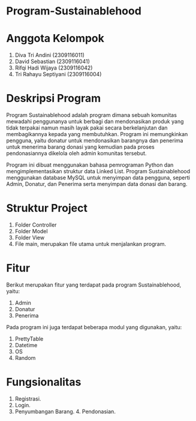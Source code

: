 # Program-Sustainablehood
# Anggota Kelompok
1. Diva Tri Andini (2309116011)
2. David Sebastian (2309116041)
3. Rifqi Hadi Wijaya (2309116042)
4. Tri Rahayu Septiyani (2309116004)
# Deskripsi Program
Program Sustainablehood adalah program dimana sebuah komunitas mewadahi penggunanya untuk berbagi dan mendonasikan produk yang tidak terpakai namun masih layak pakai secara berkelanjutan dan membagikannya kepada yang membutuhkan. Program ini memungkinkan pengguna, yaitu donatur untuk mendonasikan barangnya dan penerima untuk menerima barang donasi yang kemudian pada proses pendonasiannya dikelola oleh admin komunitas tersebut.

Program ini dibuat menggunakan bahasa pemrograman Python dan mengimplementasikan struktur data Linked List. Program Sustainablehood menggunakan database MySQL untuk menyimpan data pengguna, seperti Admin, Donatur, dan Penerima serta menyimpan data donasi dan barang. 
# Struktur Project
1. Folder Controller
2. Folder Model
3. Folder View
4. File main, merupakan file utama untuk menjalankan program.
# Fitur
Berikut merupakan fitur yang terdapat pada program Sustainablehood, yaitu:
1. Admin
2. Donatur
3. Penerima

Pada program ini juga terdapat beberapa modul yang digunakan, yaitu:
1. PrettyTable
2. Datetime
3. OS
4. Random
# Fungsionalitas
1. Registrasi.
2. Login.
3. Penyumbangan Barang.
4. Pendonasian.
